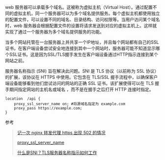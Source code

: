 
web 服务器可以承载多个域名。这被称为虚拟主机（Virtual Host）。通过配置不同的虚拟主机，同一个服务器可以为多个域名提供服务。每个虚拟主机都使用独立的配置文件，可以设置不同的域名、目录结构、访问权限等。当用户访问某个域名时，web 服务器会根据配置文件的设置将请求发送到对应的虚拟主机上。这样就实现了通过一个服务器为多个域名提供服务的功能。

当多个网站托管在一台服务器上并共享一个IP地址，并且每个网站都有自己的SSL证书，在客户端设备尝试安全地连接到其中一个网站时，服务器可能不知道显示哪个SSL证书。这是因为SSL/TLS握手发生在客户端设备通过HTTP指示连接到某个网站之前。

服务器名称指示 (SNI) 旨在解决此问题。SNI 是 TLS 协议（以前称为 SSL 协议）的扩展，该协议在 HTTPS 中使用。它包含在 TLS/SSL 握手流程中，以确保客户端设备能够看到他们尝试访问的网站的正确 SSL 证书。该扩展使得可以在 TLS 握手期间指定网站的主机名或域名 ，而不是在握手之后打开 HTTP 连接时指定。

```shell
location  /api {
    proxy_ssl_server_name on; #将源域名指定为 example.com
    proxy_pass https://example.com;
}
```

参考

> [记一次 nginx 转发代理 https 出现 502 的情况](https://kebingzao.com/2022/08/16/nginx-502/)
>
> [proxy_ssl_server_name](https://nginx.org/en/docs/http/ngx_http_proxy_module.html#proxy_ssl_server_name)
> 
> [什么是SNI？TLS服务器名称指示如何工作](https://www.cloudflare.com/zh-cn/learning/ssl/what-is-sni/)